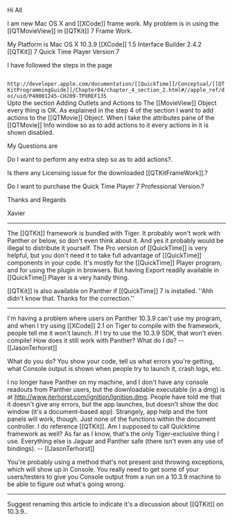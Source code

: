 

Hi All

I am new Mac OS X and [[XCode]] frame work. My problem is in using the [[QTMovieView]] in [[QTKit]] 7 Frame Work.

My Platform is
Mac OS X 10.3.9
[[XCode]] 1.5
Interface Builder 2.4.2
[[QTKit]] 7
Quick Time Player Version 7

I have followed the steps in the page 

<code>
http://developer.apple.com/documentation/[[QuickTime]]/Conceptual/[[QTKitProgrammingGuide]]/Chapter04/chapter_4_section_2.html#//apple_ref/doc/uid/P40001245-CH209-TPXREF135 
</code>
Upto the section Adding Outlets and Actions to The [[MovieView]] Object
every thing is OK. As explained in the step 4 of the section I want to
add actions to the [[QTMovie]] Object. When I take the attributes pane of
the [[QTMovie]] Info window so as to add actions to it every actions in it
is shown disabled. 

My Questions are 

Do I want to perform any extra step so as to add actions?. 

Is there any Licensing issue for the downloaded [[QTKitFrameWork]].? 

Do I want to purchase the Quick Time Player 7 Professional Version.? 

Thanks and Regards 

Xavier 

----

The [[QTKit]] framework is bundled with Tiger. It probably won't work with Panther or below, so don't even think about it. And yes it probably would be illegal to distribute it yourself. The Pro version of [[QuickTime]] is very helpful, but you don't need it to take full advantage of [[QuickTime]] components in your code. It's mostly for the [[QuickTime]] Player program, and for using the plugin in browsers. But having Export readily available in [[QuickTime]] Player is a very handy thing.

[[QTKit]] is also available on Panther if [[QuickTime]] 7 is installed. ''Ahh didn't know that. Thanks for the correction.''

----

I'm having a problem where users on Panther 10.3.9 can't use my program, and when I try using [[XCode]] 2.1 on Tiger to compile with the framework, people tell me it won't launch. If I try to use the 10.3.9 SDK, that won't even compile! How does it still work with Panther? What do I do? -- [[JasonTerhorst]]

What do you do? You show your code, tell us what errors you're getting, what Console output is shown when people try to launch it, crash logs, etc.

I no longer have Panther on my machine, and I don't have any console readouts from Panther users, but the downloadable executable (in a dmg) is at http://www.jterhorst.com/ignition/Ignition.dmg. People have told me that it doesn't give any errors, but the app launches, but doesn't show the doc window (it's a document-based app). Strangely, app help and the font panels will work, though. Just none of the functions within the document controller. I do reference [[QTKit]]. Am I supposed to call Quicktime framework as well? As far as I know, that's the only Tiger-exclusive thing I use. Everything else is Jaguar and Panther safe (there isn't even any use of bindings). -- [[JasonTerhorst]]

You're probably using a method that's not present and throwing exceptions, which will show up in Console. You really need to get some of your users/testers to give you Console output from a run on a 10.3.9 machine to be able to figure out what's going wrong.

----
Suggest renaming this article to indicate it's a discussion about [[QTKit]] on 10.3.9..